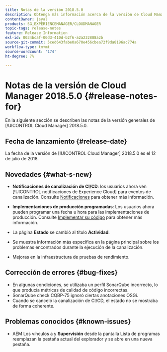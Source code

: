 ```yaml
---
title: Notas de la versión 2018.5.0
description: Obtenga más información acerca de la versión de Cloud Manager 2018.5.0.
contentOwner: jsyal
products: SG_EXPERIENCEMANAGER/CLOUDMANAGER
topic-tags: release-notes
feature: Release Information
exl-id: 0034bcaf-00d3-410d-b2f6-a2a232888a2b
source-git-commit: 5ced643fabe0a670e456cbea72f9da8196ac774a
workflow-type: tm+mt
source-wordcount: '174'
ht-degree: 7%

---
```


# Notas de la versión de Cloud Manager 2018.5.0 {#release-notes-for}

En la siguiente sección se describen las notas de la versión generales de [!UICONTROL Cloud Manager] 2018.5.0.

## Fecha de lanzamiento {#release-date}

La fecha de la versión de [!UICONTROL Cloud Manager] 2018.5.0 es el 12 de julio de 2018.

## Novedades {#what-s-new}

* **Notificaciones de canalización de CI/CD**: los usuarios ahora ven [!UICONTROL notificaciones de Experience Cloud] para eventos de canalización. Consulte [Notificaciones](/help/using/notifications.md) para obtener más información.

* **Implementaciones de producción programadas**: Los usuarios ahora pueden programar una fecha u hora para las implementaciones de producción. Consulte [Implementar su código](/help/using/code-deployment.md) para obtener más información.

* La página **Estado** se cambió al título **Actividad**.

* Se muestra información más específica en la página principal sobre los problemas encontrados durante la ejecución de la canalización.
* Mejoras en la infraestructura de pruebas de rendimiento.

## Corrección de errores {#bug-fixes}

* En algunas condiciones, se utilizaba un perfil SonarQube incorrecto, lo que producía métricas de calidad de código incorrectas.
* SonarQube check CQBP-75 ignoró ciertas anotaciones OSGi.
* Cuando se canceló la canalización de CI/CD, el estado no se mostraba de forma coherente.

## Problemas conocidos {#known-issues}

* AEM Los vínculos a **&#x200B;**&#x200B;y **Supervisión** desde la pantalla Lista de programas reemplazan la pestaña actual del explorador y se abre en una nueva pestaña.
